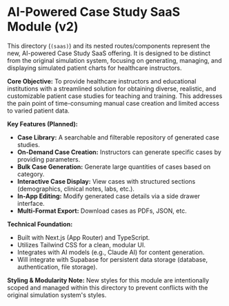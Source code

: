 # AI-Powered Case Study SaaS Module (v2)

This directory (`(saas)`) and its nested routes/components represent the new, AI-powered Case Study SaaS offering. It is designed to be distinct from the original simulation system, focusing on generating, managing, and displaying simulated patient charts for healthcare instructors.

**Core Objective:**
To provide healthcare instructors and educational institutions with a streamlined solution for obtaining diverse, realistic, and customizable patient case studies for teaching and training. This addresses the pain point of time-consuming manual case creation and limited access to varied patient data.

**Key Features (Planned):**
- **Case Library:** A searchable and filterable repository of generated case studies.
- **On-Demand Case Creation:** Instructors can generate specific cases by providing parameters.
- **Bulk Case Generation:** Generate large quantities of cases based on category.
- **Interactive Case Display:** View cases with structured sections (demographics, clinical notes, labs, etc.).
- **In-App Editing:** Modify generated case details via a side drawer interface.
- **Multi-Format Export:** Download cases as PDFs, JSON, etc.

**Technical Foundation:**
- Built with Next.js (App Router) and TypeScript.
- Utilizes Tailwind CSS for a clean, modular UI.
- Integrates with AI models (e.g., Claude AI) for content generation.
- Will integrate with Supabase for persistent data storage (database, authentication, file storage).

**Styling & Modularity Note:**
New styles for this module are intentionally scoped and managed within this directory to prevent conflicts with the original simulation system's styles. 